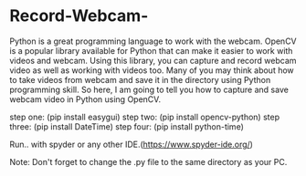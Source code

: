 # Record-Webcam-
Python is a great programming language to work with the webcam. OpenCV is a popular library available for Python that can make it easier to work with videos and webcam.
Using this library, you can capture and record webcam video as well as working with videos too.
Many of you may think about how to take videos from webcam and save it in the directory using Python programming skill.
So here, I am going to tell you how to capture and save webcam video in Python using OpenCV.

step one:
(pip install easygui)
step two:
(pip install opencv-python)
step three:
(pip install DateTime)
step four:
(pip install python-time)

Run..
with spyder or any other IDE.(https://www.spyder-ide.org/)

Note: Don't forget to change the .py file to the same directory as your PC.
